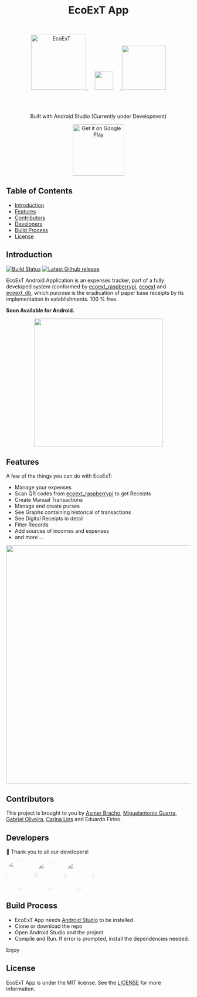 <h1 align="center"> EcoExT App </h1> <br>
<p align="center">
  <a href=#>
    <img alt="EcoExT" title="EcoExT" src="https://github.com/EcoExT/ecoext_android/blob/develop/app/src/main/res/drawable-v24/logo.png?raw=true" width="150">
    <img src="http://anddrudesigns.com/ecoext-resourses/conect-ecoext.png" width="50"
    style="margin-bottom: 50px; margin-right: 20px; margin-left: 20px">
    <img src="http://anddrudesigns.com/ecoext-resourses/android.jpg" width="120" style="margin-bottom: -10px">
  </a>
</p>

<p align="center">
  Built with Android Studio (Currently under Development)
</p>

<p align="center">
  <a href="#">
    <img alt="Get it on Google Play" title="Google Play" src="http://site.moulah.com/wp-content/uploads/2016/02/android-coming-soon-large.png" width="140">
  </a>
</p>

<!-- START doctoc generated TOC please keep comment here to allow auto update -->
<!-- DON'T EDIT THIS SECTION, INSTEAD RE-RUN doctoc TO UPDATE -->
## Table of Contents

- [Introduction](#introduction)
- [Features](#features)
- [Contributors](#contributors)
- [Developers](#developers)
- [Build Process](#build-process)
- [License](#License)

<!-- END doctoc generated TOC please keep comment here to allow auto update -->

## Introduction
[![Build Status](https://travis-ci.org/EcoExT/ecoext.svg?branch=master)](https://travis-ci.org/EcoExT/ecoext)
[![Latest Github release](https://img.shields.io/github/release/ecoext/ecoext.svg)](https://github.com/EcoExT/ecoext_android/releases)

EcoExT Android Application is an expenses tracker, part of a fully developed system (conformed by [ecoext_raspberrypi](https://github.com/EcoExT/ecoext_raspberrypi/tree/develop), [ecoext](https://github.com/EcoExT/ecoext/tree/master) and [ecoext_db](https://github.com/EcoExT/ecoext_db), which purpose is the eradication of paper base receipts by its implementation in establishments. 100 % free.  

**Soon Available for Android.**

<p align="center">
  <img src = "http://anddrudesigns.com/ecoext-resourses/home.jpg" width="350">
</p>

## Features

A few of the things you can do with EcoExT:

* Manage your expenses
* Scan QR codes from [ecoext_raspberrypi](https://github.com/EcoExT/ecoext_raspberrypi/tree/develop) to get Receipts 
* Create Manual Transactions
* Manage and create purses
* See Graphs containing historical of transactions 
* See Digital Receipts in detail
* Filter Records
* Add sources of incomes and expenses 
* and more ... 

<p align="center">
  <img src = "http://anddrudesigns.com/ecoext-resourses/screenshots.jpg" width="650">
</p>

## Contributors

This project is brought to you by [Asmer Bracho](https://github.com/AsmerBracho), [Miguelantonio Guerra](https://github.com/mguerra502), [Gabriel Oliveira](https://github.com/Vibpositive), [Carina Lins](https://github.com/carinalins) and Eduardo Firino.

## Developers

🙏 Thank you to all our developers!

<a href="https://github.com/AsmerBracho" class="avatars"><img src="https://avatars2.githubusercontent.com/u/43750407?s=460&v=4"
style="border-radius: 50%" width="80"></a>
<a href="https://github.com/mguerra502" class="avatars"><img src="https://avatars3.githubusercontent.com/u/35962172?s=460&v=4"
style="border-radius: 50%" width="75"></a>
<a href="https://github.com/Vibpositive" class="avatars"><img src="https://avatars3.githubusercontent.com/u/421713?s=460&v=4"
style="border-radius: 50%" width="75"></a>

## Build Process

- EcoExT App needs [Android Studio](https://developer.android.com/studio/?gclid=EAIaIQobChMIpcLR_OXD4gIVjpPtCh3FAg4oEAAYASAAEgKulvD_BwE) to be installed. 
- Clone or download the repo
- Open Android Studio and the project
- Compile and Run. If error is prompted, install the dependencies needed. 

Enjoy

## License

EcoExT App is under the MIT license. See the [LICENSE](https://github.com/EcoExT/ecoext_android/blob/master/LICENSE) for more information.



